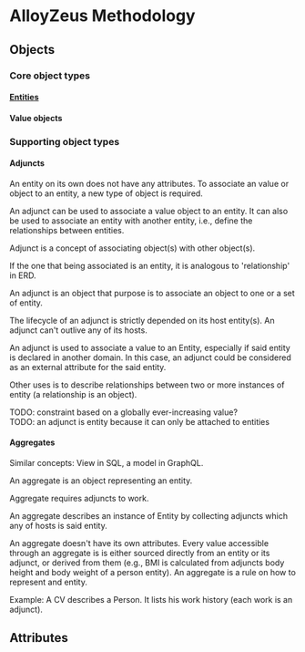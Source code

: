 # AlloyZeus Methodology

## Objects

### Core object types

#### [Entities](entity.md)

#### Value objects

### Supporting object types

#### Adjuncts

An entity on its own does not have any attributes. To associate an value or object to an entity, a new type of object is required.

An adjunct can be used to associate a value object to an entity. It can also be used to associate an entity with another entity, i.e., define the relationships between entities.

Adjunct is a concept of associating object(s) with other object(s).

If the one that being associated is an entity, it is analogous to 'relationship' in ERD.

An adjunct is an object that purpose is to associate an object to one or a set of entity.  
  
The lifecycle of an adjunct is strictly depended on its host entity(s). An adjunct can't outlive any of its hosts.  
  
An adjunct is used to associate a value to an Entity, especially if said entity is declared in another domain. In this case, an adjunct could be considered as an external attribute for the said entity.  
  
Other uses is to describe relationships between two or more instances of entity (a relationship is an object).

TODO: constraint based on a globally ever-increasing value?  
TODO: an adjunct is entity because it can only be attached to entities

#### Aggregates

Similar concepts: View in SQL, a model in GraphQL.

An aggregate is an object representing an entity.

Aggregate requires adjuncts to work.
  
An aggregate describes an instance of Entity by collecting adjuncts which any of hosts is said entity.
  
An aggregate doesn't have its own attributes. Every value accessible through an aggregate is is either sourced directly from an entity or its adjunct, or derived from them (e.g., BMI is calculated from adjuncts body height and body weight of a person entity). An aggregate is a rule on how to represent and entity.
  
Example: A CV describes a Person. It lists his work history (each work is an adjunct).


## Attributes
